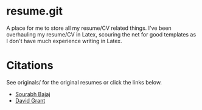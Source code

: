 # resume.git

A place for me to store all my resume/CV related things.
I've been overhauling my resume/CV in Latex, scouring
the net for good templates as I don't have much experience writing
in Latex. 

# Citations
See originals/ for the original resumes or click 
the links below.
* [Sourabh Bajaj](https://github.com/sb2nov/)
* [David Grant](http://www.davidgrant.ca/latex_resume_template)
